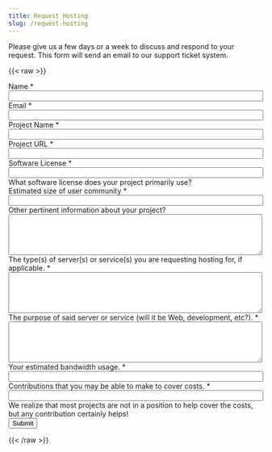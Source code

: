 ```yaml
---
title: Request Hosting
slug: /request-hosting
---
```

Please give us a few days or a week to discuss and respond to your request. This form
will send an email to our support ticket system.

{{< raw >}}
<script src="../theme/js/formsender-error.js"></script>
<form class="webform-client-form" enctype="multipart/form-data"
    action="https://formsender.osuosl.org:443" method=post id="webform-client-form-535"
    accept-charset="UTF-8">
    <div class="form-item webform-component webform-component-textfield" id="webform-component-name">
        <label for="edit-submitted-name">Name <span class="form-required" title="This field is required.">*</span></label>
        <input type="text" id="edit-submitted-name" name="name" value="" size="60" maxlength="128" class="form-text" required />
    </div>
    <div class="form-item webform-component webform-component-email" id="webform-component-email">
        <label for="edit-submitted-email">Email <span class="form-required" title="This field is required.">*</span></label>
        <input class="email form-text form-email" required type="email" id="edit-submitted-email" name="email" size="60" />
    </div>
    <div class="form-item webform-component webform-component-textfield" id="webform-component-project">
        <label for="edit-submitted-project">Project Name <span class="form-required" title="This field is required.">*</span></label>
        <input type="text" id="edit-submitted-project" name="project_name" value="" size="60" maxlength="128" class="form-text" required />
    </div>
    <div class="form-item webform-component webform-component-textfield" id="webform-component-project-url">
        <label for="edit-submitted-project-url">Project URL <span class="form-required" title="This field is required.">*</span></label>
        <input type="text" id="edit-submitted-project-url" name="project_url" value="" size="60" maxlength="128" class="form-text" required />
    </div>
    <div class="form-item webform-component webform-component-textfield" id="webform-component-software-license">
        <label for="edit-submitted-software-license">Software License <span class="form-required" title="This field is required.">*</span></label>
        <input type="text" id="edit-submitted-software-license" name="software_license" value="" size="60" maxlength="128" class="form-text" required />
        <div class="description">What software license does your project primarily use?</div>
    </div>
    <div class="form-item webform-component webform-component-textfield"
        id="webform-component-community-size">
        <label for="edit-submitted-community-size">Estimated size of user community <span class="form-required" title="This field is required.">*</span></label>
        <input type="text" id="edit-submitted-community-size" name="est_size_of_user_community" value="" size="60" maxlength="128" class="form-text" required />
    </div>
    <div class="form-item webform-component webform-component-textarea"
        id="webform-component-other-information">
        <label for="edit-submitted-other-information">Other pertinent information about your project?
        </label>
        <div class="form-textarea-wrapper resizable"><textarea id="edit-submitted-other-information" name="other_pertinent_information_about_project" cols="60" rows="5" class="form-textarea"></textarea></div>
    </div>
    <div class="form-item webform-component webform-component-textarea"
        id="webform-component-requested-services-hosting">
        <label for="edit-submitted-requested-services-hosting">The type(s) of server(s) or service(s) you are requesting hosting for, if applicable. <span class="form-required" title="This field is required.">*</span></label>
        <div class="form-textarea-wrapper resizable"><textarea id="edit-submitted-requested-services-hosting" name="requested_services_hosting" cols="60" rows="5" class="form-textarea" required></textarea></div>
    </div>
    <div class="form-item webform-component webform-component-textarea" id="webform-component-service-purpose">
        <label for="edit-submitted-service-purpose">The purpose of said server or service (will it be Web, development, etc?). <span class="form-required" title="This field is required.">*</span></label>
        <div class="form-textarea-wrapper resizable"><textarea id="edit-submitted-service-purpose" name="service_purpose" cols="60" rows="5" class="form-textarea" required></textarea>
        </div>
    </div>
    <div class="form-item webform-component webform-component-textfield" id="webform-component-bandwidth-usage">
        <label for="edit-submitted-bandwidth-usage">Your estimated bandwidth usage. <span class="form-required" title="This field is required.">*</span></label>
        <input type="text" id="edit-submitted-bandwidth-usage" name="estimated_bandwidth_usage" value="" size="60" maxlength="128" class="form-text" required />
    </div>
    <div class="form-item webform-component webform-component-textfield"
        id="webform-component-contributions">
        <label for="edit-submitted-contributions">Contributions that you may be able to make to cover costs. <span class="form-required" title="This field is required.">*</span></label>
        <input type="text" id="edit-submitted-contributions" name="possible_contributions_to_cover_costs" value="" size="60" maxlength="128" class="form-text" required />
        <div class="description">We realize that most projects are not in a position to help cover the costs, but any contribution certainly helps!</div>
    </div>
    <div class="g-recaptcha" data-sitekey="6LeIxAcTAAAAAJcZVRqyHh71UMIEGNQ_MXjiZKhI"></div>
    <!-- Formsender Settings -->
    <input type="hidden" name="last_name" value="" />
    <input type="hidden" name="token"
        value="15674hsda//*q23%^13jnxccv3ds54sa4g4sa532323!OoRdsfISDIdks38*(dsfjk)aS" />
    <!-- The following must be set to http://www.osuosl.org/request-hosting in production -->
    <input type="hidden" name="redirect" value="https://www.osuosl.org/form-submitted" />
    <input type="hidden" name="mail_subject_prefix" value="New Hosting Request" />
    <input type="hidden" name="mail_subject_key" value="project_name" />
    <input type="hidden" name="send_to" value="HostingRequests" />
    <!-- /Formsender Settings -->
    <div class="form-actions form-wrapper" id="edit-actions">
        <input type="submit" id="edit-submit" name="op" value="Submit" class="form-submit" />
    </div>
</form>
{{< /raw >}}